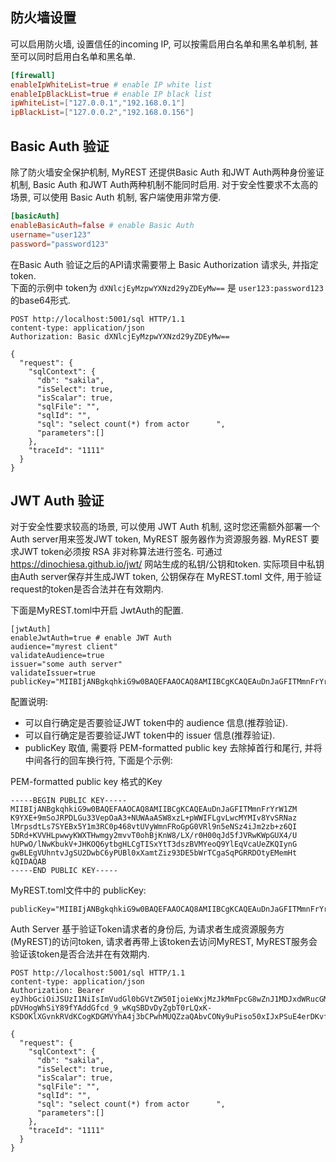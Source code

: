 ## 防火墙设置
可以启用防火墙, 设置信任的incoming IP, 可以按需启用白名单和黑名单机制, 甚至可以同时启用白名单和黑名单. 
```toml
[firewall]
enableIpWhiteList=true # enable IP white list
enableIpBlackList=true # enable IP black list
ipWhiteList=["127.0.0.1","192.168.0.1"]
ipBlackList=["127.0.0.2","192.168.0.156"]
```

## Basic Auth 验证
除了防火墙安全保护机制, MyREST 还提供Basic Auth 和JWT Auth两种身份鉴证机制, Basic Auth 和JWT Auth两种机制不能同时启用. 
对于安全性要求不太高的场景, 可以使用 Basic Auth 机制, 客户端使用非常方便. 
```toml
[basicAuth]
enableBasicAuth=false # enable Basic Auth
username="user123"
password="password123"
```

在Basic Auth 验证之后的API请求需要带上 Basic Authorization 请求头, 并指定token.  
下面的示例中 token为 `dXNlcjEyMzpwYXNzd29yZDEyMw==` 是 `user123:password123` 的base64形式. 
```
POST http://localhost:5001/sql HTTP/1.1
content-type: application/json
Authorization: Basic dXNlcjEyMzpwYXNzd29yZDEyMw==

{
  "request": {
    "sqlContext": {
      "db": "sakila",
      "isSelect": true,
      "isScalar": true,
      "sqlFile": "",
      "sqlId": "",
      "sql": "select count(*) from actor      ",  
      "parameters":[]
    },
    "traceId": "1111"
  }
}

```


## JWT Auth 验证
对于安全性要求较高的场景, 可以使用 JWT Auth 机制, 这时您还需额外部署一个Auth server用来签发JWT token, MyREST 服务器作为资源服务器. MyREST 要求JWT token必须按 RSA 非对称算法进行签名. 
可通过 <https://dinochiesa.github.io/jwt/> 网站生成的私钥/公钥和token.  实际项目中私钥由Auth server保存并生成JWT token, 公钥保存在 MyREST.toml 文件, 用于验证request的token是否合法并在有效期内. 

下面是MyREST.toml中开启 JwtAuth的配置. 

```
[jwtAuth]
enableJwtAuth=true # enable JWT Auth
audience="myrest client"
validateAudience=true
issuer="some auth server"
validateIssuer=true
publicKey="MIIBIjANBgkqhkiG9w0BAQEFAAOCAQ8AMIIBCgKCAQEAuDnJaGFITMmnFrYrW1ZMK9YXE+9mSoJRPDLGu33VepOaA3+NUWAaASW8xzL+pWWIFLgvLwcMYMIv8YvSRNazlMrpsdtLs7SYEBx5Y1m3RC0p468vtUVyWmnFRoGpG0VRl9n5eNSz4iJm2zb+z6QI5DRd+KVVHLpwwyKWXTHwmgy2mvvT0ohBjKnW8/LX/r0H00qJd5fJVRwKWpGUX4/UhUPwO/lNwKbukV+JHKOQ6ytbgHLCgTISxYtT3dszBVMYeoQ9YlEqVcaUeZKQIynGgwBLEgVUhntvJgSU2DwbC6yPUBl0xXamtZiz93DE5bWrTCgaSqPGRRDOtyEMemHtkQIDAQAB"
```

配置说明:
- 可以自行确定是否要验证JWT token中的 audience 信息(推荐验证). 
- 可以自行确定是否要验证JWT token中的 issuer 信息(推荐验证).
- publicKey 取值, 需要将 PEM-formatted public key 去除掉首行和尾行, 并将中间各行的回车换行符, 下面是个示例: 

PEM-formatted public key 格式的Key
```
-----BEGIN PUBLIC KEY-----
MIIBIjANBgkqhkiG9w0BAQEFAAOCAQ8AMIIBCgKCAQEAuDnJaGFITMmnFrYrW1ZM
K9YXE+9mSoJRPDLGu33VepOaA3+NUWAaASW8xzL+pWWIFLgvLwcMYMIv8YvSRNaz
lMrpsdtLs7SYEBx5Y1m3RC0p468vtUVyWmnFRoGpG0VRl9n5eNSz4iJm2zb+z6QI
5DRd+KVVHLpwwyKWXTHwmgy2mvvT0ohBjKnW8/LX/r0H00qJd5fJVRwKWpGUX4/U
hUPwO/lNwKbukV+JHKOQ6ytbgHLCgTISxYtT3dszBVMYeoQ9YlEqVcaUeZKQIynG
gwBLEgVUhntvJgSU2DwbC6yPUBl0xXamtZiz93DE5bWrTCgaSqPGRRDOtyEMemHt
kQIDAQAB
-----END PUBLIC KEY-----
```

MyREST.toml文件中的 publicKey:
```
publicKey="MIIBIjANBgkqhkiG9w0BAQEFAAOCAQ8AMIIBCgKCAQEAuDnJaGFITMmnFrYrW1ZMK9YXE+9mSoJRPDLGu33VepOaA3+NUWAaASW8xzL+pWWIFLgvLwcMYMIv8YvSRNazlMrpsdtLs7SYEBx5Y1m3RC0p468vtUVyWmnFRoGpG0VRl9n5eNSz4iJm2zb+z6QI5DRd+KVVHLpwwyKWXTHwmgy2mvvT0ohBjKnW8/LX/r0H00qJd5fJVRwKWpGUX4/UhUPwO/lNwKbukV+JHKOQ6ytbgHLCgTISxYtT3dszBVMYeoQ9YlEqVcaUeZKQIynGgwBLEgVUhntvJgSU2DwbC6yPUBl0xXamtZiz93DE5bWrTCgaSqPGRRDOtyEMemHtkQIDAQAB"
```

Auth Server 基于验证Token请求者的身份后, 为请求者生成资源服务方(MyREST)的访问token, 请求者再带上该token去访问MyREST, MyREST服务会验证该token是否合法并在有效期内. 

```
POST http://localhost:5001/sql HTTP/1.1
content-type: application/json
Authorization: Bearer eyJhbGciOiJSUzI1NiIsImVudGl0bGVtZW50IjoieWxjMzJkMmFpcG8wZnJ1MDJxdWRucGMifQ.eyJpc3MiOiJzb21lIGF1dGggc2VydmVyIiwic3ViIjoibmFpbWlzaCIsImF1ZCI6Im15cmVzdCBjbGllbnQiLCJpYXQiOjE2ODE0ODAyMzIsImV4cCI6MTY4MjQ4MDgzMn0.FPDzCOffg3yNyj1E6BdUJi8r_U2gkU4I07uIi7IZj7VcjkHiSp5O9m5TVZk9y9acv7s55ttrOOSi0ptQRjARQ40xg3z1ZS-pDVHogWhSiY89fYAddGfcd_9_wKqSBDvDyZgbT0rLQxK-KSDOKlXGvnkRVdKCogKDGMVYhA4j3bCPwhMUQZzaQAbvCONy9uPiso50xIJxPSuE4erDKvfNcqrBVs7jX62JKytl8mV4ajIn3GNXbnfcctjwvnnOZAtKKNF2lHUpts6Piwqacd0kVI47oOND2KYd4q_SLmNAHMjTW780NAgt3REoyt_CPS5JEdt4lgp7kw86EI9dxtVUTg

{
  "request": {
    "sqlContext": {
      "db": "sakila",
      "isSelect": true,
      "isScalar": true,
      "sqlFile": "",
      "sqlId": "",
      "sql": "select count(*) from actor      ",  
      "parameters":[]
    },
    "traceId": "1111"
  }
}
```


